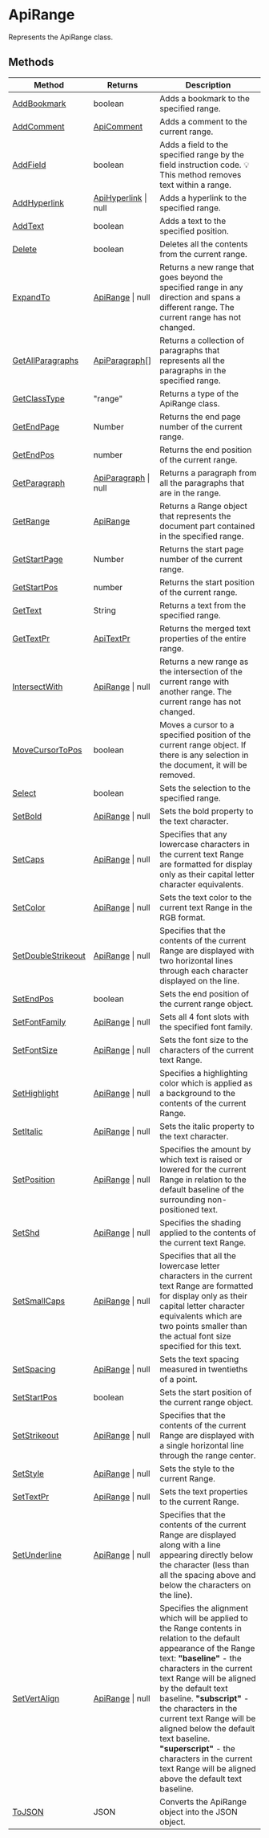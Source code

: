 # ApiRange

Represents the ApiRange class.


## Methods

| Method | Returns | Description |
| ------ | ------- | ----------- |
| [AddBookmark](./Methods/AddBookmark.md) | boolean | Adds a bookmark to the specified range. |
| [AddComment](./Methods/AddComment.md) | [ApiComment](../ApiComment/ApiComment.md) | Adds a comment to the current range. |
| [AddField](./Methods/AddField.md) | boolean | Adds a field to the specified range by the field instruction code. 💡  This method removes text within a range.  |
| [AddHyperlink](./Methods/AddHyperlink.md) | [ApiHyperlink](../ApiHyperlink/ApiHyperlink.md) \| null | Adds a hyperlink to the specified range. |
| [AddText](./Methods/AddText.md) | boolean | Adds a text to the specified position. |
| [Delete](./Methods/Delete.md) | boolean | Deletes all the contents from the current range. |
| [ExpandTo](./Methods/ExpandTo.md) | [ApiRange](../ApiRange/ApiRange.md) \| null | Returns a new range that goes beyond the specified range in any direction and spans a different range. The current range has not changed. |
| [GetAllParagraphs](./Methods/GetAllParagraphs.md) | [ApiParagraph](../ApiParagraph/ApiParagraph.md)[] | Returns a collection of paragraphs that represents all the paragraphs in the specified range. |
| [GetClassType](./Methods/GetClassType.md) | "range" | Returns a type of the ApiRange class. |
| [GetEndPage](./Methods/GetEndPage.md) | Number | Returns the end page number of the current range. |
| [GetEndPos](./Methods/GetEndPos.md) | number | Returns the end position of the current range. |
| [GetParagraph](./Methods/GetParagraph.md) | [ApiParagraph](../ApiParagraph/ApiParagraph.md) \| null | Returns a paragraph from all the paragraphs that are in the range. |
| [GetRange](./Methods/GetRange.md) | [ApiRange](../ApiRange/ApiRange.md) | Returns a Range object that represents the document part contained in the specified range. |
| [GetStartPage](./Methods/GetStartPage.md) | Number | Returns the start page number of the current range. |
| [GetStartPos](./Methods/GetStartPos.md) | number | Returns the start position of the current range. |
| [GetText](./Methods/GetText.md) | String | Returns a text from the specified range. |
| [GetTextPr](./Methods/GetTextPr.md) | [ApiTextPr](../ApiTextPr/ApiTextPr.md) | Returns the merged text properties of the entire range. |
| [IntersectWith](./Methods/IntersectWith.md) | [ApiRange](../ApiRange/ApiRange.md) \| null | Returns a new range as the intersection of the current range with another range. The current range has not changed. |
| [MoveCursorToPos](./Methods/MoveCursorToPos.md) | boolean | Moves a cursor to a specified position of the current range object. If there is any selection in the document, it will be removed. |
| [Select](./Methods/Select.md) | boolean | Sets the selection to the specified range. |
| [SetBold](./Methods/SetBold.md) | [ApiRange](../ApiRange/ApiRange.md) \| null | Sets the bold property to the text character. |
| [SetCaps](./Methods/SetCaps.md) | [ApiRange](../ApiRange/ApiRange.md) \| null | Specifies that any lowercase characters in the current text Range are formatted for display only as their capital letter character equivalents. |
| [SetColor](./Methods/SetColor.md) | [ApiRange](../ApiRange/ApiRange.md) \| null | Sets the text color to the current text Range in the RGB format. |
| [SetDoubleStrikeout](./Methods/SetDoubleStrikeout.md) | [ApiRange](../ApiRange/ApiRange.md) \| null | Specifies that the contents of the current Range are displayed with two horizontal lines through each character displayed on the line. |
| [SetEndPos](./Methods/SetEndPos.md) | boolean | Sets the end position of the current range object. |
| [SetFontFamily](./Methods/SetFontFamily.md) | [ApiRange](../ApiRange/ApiRange.md) \| null | Sets all 4 font slots with the specified font family. |
| [SetFontSize](./Methods/SetFontSize.md) | [ApiRange](../ApiRange/ApiRange.md) \| null | Sets the font size to the characters of the current text Range. |
| [SetHighlight](./Methods/SetHighlight.md) | [ApiRange](../ApiRange/ApiRange.md) \| null | Specifies a highlighting color which is applied as a background to the contents of the current Range. |
| [SetItalic](./Methods/SetItalic.md) | [ApiRange](../ApiRange/ApiRange.md) \| null | Sets the italic property to the text character. |
| [SetPosition](./Methods/SetPosition.md) | [ApiRange](../ApiRange/ApiRange.md) \| null | Specifies the amount by which text is raised or lowered for the current Range in relation to the default baseline of the surrounding non-positioned text. |
| [SetShd](./Methods/SetShd.md) | [ApiRange](../ApiRange/ApiRange.md) \| null | Specifies the shading applied to the contents of the current text Range. |
| [SetSmallCaps](./Methods/SetSmallCaps.md) | [ApiRange](../ApiRange/ApiRange.md) \| null | Specifies that all the lowercase letter characters in the current text Range are formatted for display only as their capital letter character equivalents which are two points smaller than the actual font size specified for this text. |
| [SetSpacing](./Methods/SetSpacing.md) | [ApiRange](../ApiRange/ApiRange.md) \| null | Sets the text spacing measured in twentieths of a point. |
| [SetStartPos](./Methods/SetStartPos.md) | boolean | Sets the start position of the current range object. |
| [SetStrikeout](./Methods/SetStrikeout.md) | [ApiRange](../ApiRange/ApiRange.md) \| null | Specifies that the contents of the current Range are displayed with a single horizontal line through the range center. |
| [SetStyle](./Methods/SetStyle.md) | [ApiRange](../ApiRange/ApiRange.md) \| null | Sets the style to the current Range. |
| [SetTextPr](./Methods/SetTextPr.md) | [ApiRange](../ApiRange/ApiRange.md) \| null | Sets the text properties to the current Range. |
| [SetUnderline](./Methods/SetUnderline.md) | [ApiRange](../ApiRange/ApiRange.md) \| null | Specifies that the contents of the current Range are displayed along with a line appearing directly below the character (less than all the spacing above and below the characters on the line). |
| [SetVertAlign](./Methods/SetVertAlign.md) | [ApiRange](../ApiRange/ApiRange.md) \| null | Specifies the alignment which will be applied to the Range contents in relation to the default appearance of the Range text: **"baseline"** - the characters in the current text Range will be aligned by the default text baseline. **"subscript"** - the characters in the current text Range will be aligned below the default text baseline. **"superscript"** - the characters in the current text Range will be aligned above the default text baseline. |
| [ToJSON](./Methods/ToJSON.md) | JSON | Converts the ApiRange object into the JSON object. |
